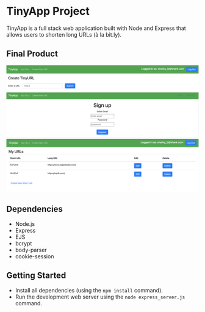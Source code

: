 # TinyApp Project

TinyApp is a full stack web application built with Node and Express that allows users to shorten long URLs (à la bit.ly).

## Final Product

!["Create a page with TinyApp"](https://github.com/sashamahalia/tinyapp/blob/master/docs/create-page.png?raw=true)
!["Sign up for a TinyApp account"](https://github.com/sashamahalia/tinyapp/blob/master/docs/sign-up-page.png?raw=true)
!["View, edit or delete your tiny urls"](https://github.com/sashamahalia/tinyapp/blob/master/docs/urls-page.png?raw=true)

## Dependencies

- Node.js
- Express
- EJS
- bcrypt
- body-parser
- cookie-session

## Getting Started

- Install all dependencies (using the `npm install` command).
- Run the development web server using the `node express_server.js` command.